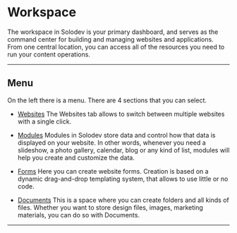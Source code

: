 # Workspace

The workspace in Solodev is your primary dashboard, and serves as the command center for building and managing websites and applications. From one central location, you can access all of the resources you need to run your content operations. 

---

## Menu

On the left there is a menu. There are 4 sections that you can select.

- <a href="/workspace/websites-overview">Websites</a>
The Websites tab allows to switch between multiple websites with a single click.

- <a href="/workspace/modules-overview">Modules</a> 
Modules in Solodev store data and control how that data is displayed on your website. In other words, whenever you need a slideshow, a photo gallery, calendar, blog or any kind of list, modules will help you create and customize the data.

- <a href="/workspace/forms-overview">Forms</a> 
Here you can create website forms. Creation is based on a dynamic drag-and-drop templating system, that allows to use little or no code.

- <a href="/workspace/documents-overview">Documents</a> 
This is a space where you can create folders and all kinds of files. Whether you want to store design files, images, marketing materials, you can do so with Documents.

---